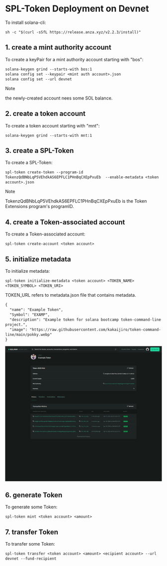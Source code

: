 # SPL-Token Deployment on Devnet

To install solana-cli:

```
sh -c "$(curl -sSfL https://release.anza.xyz/v2.2.3/install)"
```

## 1. create a mint authority account

To create a keyPair for a mint authority account starting with "bos":

```
solana-keygen grind --starts-with bos:1
solana config set --keypair <mint auth account>.json
solana config set --url devnet
```

> [!NOTE]
> the newly-created account nees some SOL balance.

## 2. create a token account

To create a token account starting with "mnt":

```
solana-keygen grind --starts-with mnt:1
```

## 3. create a SPL-Token

To create a SPL-Token:

```
spl-token create-token --program-id TokenzQdBNbLqP5VEhdkAS6EPFLC1PHnBqCXEpPxuEb  --enable-metadata <token account>.json
```

> [!NOTE]
> TokenzQdBNbLqP5VEhdkAS6EPFLC1PHnBqCXEpPxuEb is the Token Extensions program's programID.

## 4. create a Token-associated account

To create a Token-associated account:

```
spl-token create-account <token account>
```

## 5. initialize metadata

To initialize metadata:

```
spl-token initialize-metadata <token account> <TOKEN_NAME> <TOKEN_SYMBOL> <TOKEN_URI>
```

TOKEN_URL refers to metadata.json file that contains metadata.

```
{
  "name": "Example Token",
  "Symbol": "EXAMP",
  "description": "Example token for solana bootcamp token-command-line project.",
  "image": "https://raw.githubusercontent.com/kakaijiro/token-command-line/main/pokky.webp"
}
```

![Screenshot of solana explorer showing the custom Token](https://raw.githubusercontent.com/kakaijiro/token-command-line/main/explorer.png)

## 6. generate Token

To generate some Token:

```
spl-token mint <token account> <amount>
```

## 7. transfer Token

To transfer some Token:

```
spl-token transfer <token account> <amount> <ecipient account> --url devnet --fund-recipient
```

